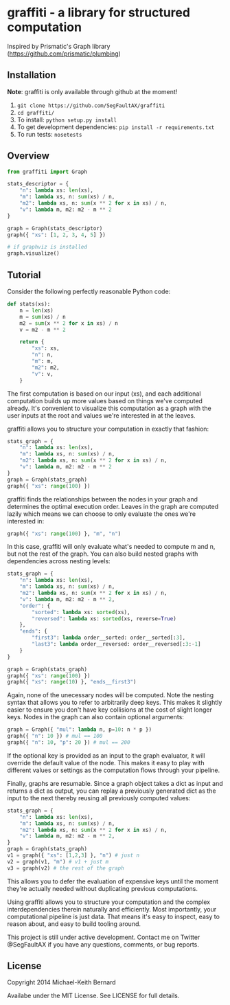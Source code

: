 # graffiti - a library for structured computation

Inspired by Prismatic's Graph library (https://github.com/prismatic/plumbing)

## Installation

**Note**: graffiti is only available through github at the moment!

1. `git clone https://github.com/SegFaultAX/graffiti`
1. `cd graffiti/`
1. To install: `python setup.py install`
1. To get development dependencies: `pip install -r requirements.txt`
1. To run tests: `nosetests`

## Overview

```python
from graffiti import Graph

stats_descriptor = {
    "n": lambda xs: len(xs),
    "m": lambda xs, n: sum(xs) / n,
    "m2": lambda xs, n: sum(x ** 2 for x in xs) / n,
    "v": lambda m, m2: m2 - m ** 2
}

graph = Graph(stats_descriptor)
graph({ "xs": [1, 2, 3, 4, 5] })

# if graphviz is installed
graph.visualize()
```

## Tutorial

Consider the following perfectly reasonable Python code:

```python
def stats(xs):
    n = len(xs)
    m = sum(xs) / n
    m2 = sum(x ** 2 for x in xs) / n
    v = m2 - m ** 2

    return {
        "xs": xs,
        "n": n,
        "m": m,
        "m2": m2,
        "v": v,
    }
```

The first computation is based on our input (xs), and each additional
computation builds up more values based on things we've computed already. It's
convenient to visualize this computation as a graph with the user inputs at the
root and values we're interested in at the leaves.

graffiti allows you to structure your computation in exactly that fashion:

```python
stats_graph = {
    "n": lambda xs: len(xs),
    "m": lambda xs, n: sum(xs) / n,
    "m2": lambda xs, n: sum(x ** 2 for x in xs) / n,
    "v": lambda m, m2: m2 - m ** 2
}
graph = Graph(stats_graph)
graph({ "xs": range(100) })
```

graffiti finds the relationships between the nodes in your graph and determines
the optimal execution order. Leaves in the graph are computed lazily which means
we can choose to only evaluate the ones we're interested in:

```python
graph({ "xs": range(100) }, "m", "n")
```

In this case, graffiti will only evaluate what's needed to compute m and n, but
not the rest of the graph. You can also build nested graphs with dependencies
across nesting levels:

```python
stats_graph = {
    "n": lambda xs: len(xs),
    "m": lambda xs, n: sum(xs) / n,
    "m2": lambda xs, n: sum(x ** 2 for x in xs) / n,
    "v": lambda m, m2: m2 - m ** 2,
    "order": {
        "sorted": lambda xs: sorted(xs),
        "reversed": lambda xs: sorted(xs, reverse=True)
    },
    "ends": {
        "first3": lambda order__sorted: order__sorted[:3],
        "last3": lambda order__reversed: order__reversed[:3:-1]
    }
}

graph = Graph(stats_graph)
graph({ "xs": range(100) })
graph({ "xs": range(10) }, "ends__first3")
```

Again, none of the unecessary nodes will be computed. Note the nesting syntax
that allows you to refer to arbitrarily deep keys. This makes it slightly easier
to ensure you don't have key collisions at the cost of slight longer keys. Nodes
in the graph can also contain optional arguments:

```python
graph = Graph({ "mul": lambda n, p=10: n * p })
graph({ "n": 10 }) # mul == 100
graph({ "n": 10, "p": 20 }) # mul == 200
```

If the optional key is provided as an input to the graph evaluator, it will
override the default value of the node. This makes it easy to play with
different values or settings as the computation flows through your pipeline.

Finally, graphs are resumable. Since a graph object takes a dict as input and
returns a dict as output, you can replay a previously generated dict as the
input to the next thereby reusing all previously computed values:

```python
stats_graph = {
    "n": lambda xs: len(xs),
    "m": lambda xs, n: sum(xs) / n,
    "m2": lambda xs, n: sum(x ** 2 for x in xs) / n,
    "v": lambda m, m2: m2 - m ** 2,
}
graph = Graph(stats_graph)
v1 = graph({ "xs": [1,2,3] }, "n") # just n
v2 = graph(v1, "m") # v1 + just m
v3 = graph(v2) # the rest of the graph
```

This allows you to defer the evaluation of expensive keys until the moment
they're actually needed without duplicating previous computations.

Using graffiti allows you to structure your computation and the complex
interdependencies therein naturally and efficiently. Most importantly, your
computational pipeline is just data. That means it's easy to inspect, easy to
reason about, and easy to build tooling around.

This project is still under active development. Contact me on Twitter
@SegFaultAX if you have any questions, comments, or bug reports.

## License

Copyright 2014 Michael-Keith Bernard

Availabe under the MIT License. See LICENSE for full details.
